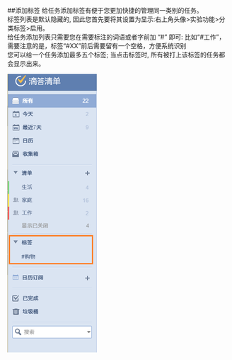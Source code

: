 ##添加标签
给任务添加标签有便于您更加快捷的管理同一类别的任务。
<br/>标签列表是默认隐藏的, 因此您首先要将其设置为显示:右上角头像>实验功能>分类标签>启用。
<br/>给任务添加列表只需要您在需要标注的词语或者字前加 “#” 即可: 比如“#工作”，需要注意的是，标签“#XX”前后需要留有一个空格，方便系统识别
<br/>您可以给一个任务添加最多五个标签; 当点击标签时, 所有被打上该标签的任务都会显示出来。

 ![](../images/image2.313.png)

